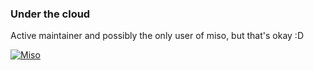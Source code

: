 ### Under the cloud

Active maintainer and possibly the only user of miso, but that's okay :D

[![Miso](https://github-readme-stats.vercel.app/api/pin/?username=curtisnewbie&repo=miso&show_owner=true&theme=github_dark_dimmed)](https://github.com/curtisnewbie/miso)
